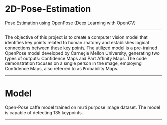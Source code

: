 # 2D-Pose-Estimation
Pose Estimation using OpenPose (Deep Learning with OpenCV)

----------------------------------------------------------------------------------------------------------------------------------------------------------------------

The objective of this project is to create a computer vision model that identifies key points related to human anatomy and establishes logical connections between these key points. The utilized model is a pre-trained OpenPose model developed by Carnegie Mellon University, generating two types of outputs: Confidence Maps and Part Affinity Maps. The code demonstration focuses on a single person in the image, employing Confidence Maps, also referred to as Probability Maps.

--------------------------------------------------------------------------------------------------------------------------------------------------------------------- 

# Model
Open-Pose caffe model trained on multi purpose image dataset. The model is capable of detecting 135 keypoints.

----------------------------------------------------------------------------------------------------------------------------------------------------------------------




